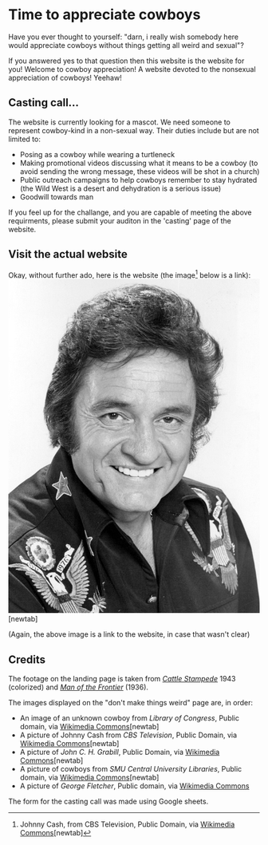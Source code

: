 # Time to appreciate cowboys
Have you ever thought to yourself: "darn, i really wish somebody here would appreciate cowboys without things getting all weird and sexual"?

If you answered yes to that question then this website is the website for you! Welcome to cowboy appreciation! A website devoted to the nonsexual appreciation of cowboys! Yeehaw!

## Casting call...
The website is currently looking for a mascot. We need someone to represent cowboy-kind in a non-sexual way. Their duties include but are not limited to:
- Posing as a cowboy while wearing a turtleneck
- Making promotional videos discussing what it means to be a cowboy (to avoid sending the wrong message, these videos will be shot in a church)
- Public outreach campaigns to help cowboys remember to stay hydrated (the Wild West is a desert and dehydration is a serious issue)
- Goodwill towards man

If you feel up for the challange, and you are capable of meeting the above requirments, please submit your auditon in the 'casting' page of the website.

## Visit the actual website
Okay, without further ado, here is the website (the image[^1] below is a link):
[![the coywboy of our times](images/cash.jpg)](https://604adrian.github.io/cowboy-appreciation/)[newtab]

(Again, the above image is a link to the website, in case that wasn't clear)



## Credits
The footage on the landing page is taken from _[Cattle Stampede](https://archive.org/details/cattle-stampede-1943-colorized)_ 1943 (colorized) and _[Man of the Frontier](https://archive.org/details/ManOfTheFrontier19361080p)_ (1936).

The images displayed on the "don't make things weird" page are, in order:

- An image of an unknown cowboy from _Library of Congress_, Public domain, via [Wikimedia Commons](https://commons.wikimedia.org/wiki/File:A_cowboy-LCCN2008678055.jpg)[newtab]
- A picture of Johnny Cash from _CBS Television_, Public Domain, via [Wikimedia Commons](https://commons.wikimedia.org/wiki/File:Johnny_Cash_1977.jpg)[newtab]
- A picture of _John C. H. Grabill_, Public Domain, via [Wikimedia Commons](https://commons.wikimedia.org/wiki/File:Grabill_-_The_Cow_Boy-edit.jpg)[newtab]
- A picture of cowboys from _SMU Central University Libraries_, Public domain, via [Wikimedia Commons](https://upload.wikimedia.org/wikipedia/commons/f/f7/Cowboys_on_horseback_with_cattle_%2812178895856%29.jpg)[newtab]
- A picture of _George Fletcher_, Public domain, via [Wikimedia Commons](https://commons.wikimedia.org/wiki/File:George_Pendleton_Pendleton_Round_Up_Rodeo.jpg)

The form for the casting call was made using Google sheets.


[^1]: Johnny Cash, from CBS Television, Public Domain, via [Wikimedia Commons](https://commons.wikimedia.org/wiki/File:Johnny_Cash_1977.jpg)[newtab]
